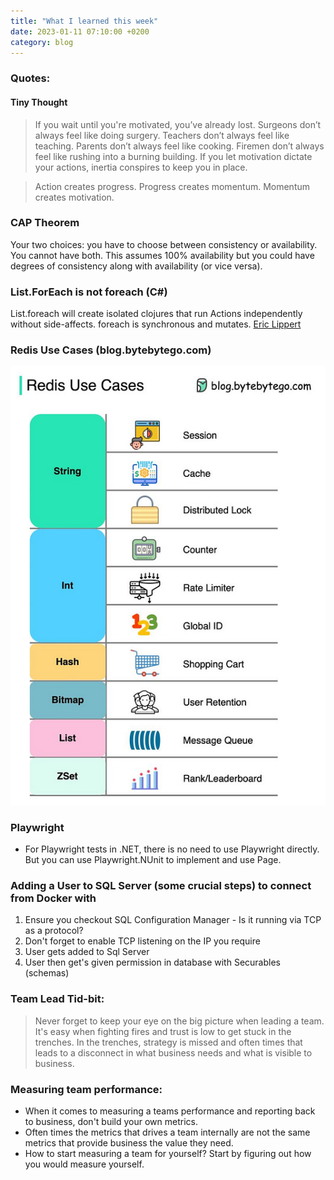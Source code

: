 ```yaml
---
title: "What I learned this week"
date: 2023-01-11 07:10:00 +0200
category: blog 
---
```


### Quotes:

#### Tiny Thought
> If you wait until you're motivated, you’ve already lost.
> Surgeons don’t always feel like doing surgery. Teachers don’t always feel like teaching. Parents don’t always feel like cooking. Firemen don’t always feel like rushing into a burning building.
> If you let motivation dictate your actions, inertia conspires to keep you in place.

> Action creates progress. Progress creates momentum. Momentum creates motivation.

### CAP Theorem
Your two choices: you have to choose between consistency or availability. You cannot have both.
This assumes 100% availability but you could have degrees of consistency along with availability (or vice versa).

### List.ForEach is not foreach (C#)
List.foreach will create isolated clojures that run Actions independently without side-affects.
foreach is synchronous and mutates.
[Eric Lippert](https://learn.microsoft.com/en-us/archive/blogs/ericlippert/foreach-vs-foreach)

### Redis Use Cases (blog.bytebytego.com)

![Use cases](/images/redis.jpg)

### Playwright
- For Playwright tests in .NET, there is no need to use Playwright directly. But you can use Playwright.NUnit to implement and use Page.

### Adding a User to SQL Server (some crucial steps) to connect from Docker with
1. Ensure you checkout SQL Configuration Manager - Is it running via TCP as a protocol?
1. Don't forget to enable TCP listening on the IP you require
1. User gets added to Sql Server
1. User then get's given permission in database with Securables (schemas)

### Team Lead Tid-bit:
> Never forget to keep your eye on the big picture when leading a team. It's easy when fighting fires and trust is low to get stuck in the trenches.
> In the trenches, strategy is missed and often times that leads to a disconnect in what business needs and what is visible to business.

### Measuring team performance:
* When it comes to measuring a teams performance and reporting back to business, don't build your own metrics.
* Often times the metrics that drives a team internally are not the same metrics that provide business the value they need.
* How to start measuring a team for yourself? Start by figuring out how you would measure yourself.

